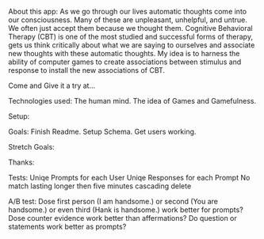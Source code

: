 About this app:
As we go through our lives automatic thoughts come into our consciousness. Many of these are unpleasant, unhelpful, and untrue. We often just accept them because we thought them. Cognitive Behavioral Therapy (CBT) is one of the most studied and successful forms of therapy, gets us think critically about what we are saying to ourselves and associate new thoughts with these automatic thoughts.
My idea is to harness the ability of computer games to create associations between stimulus and response to install the new associations of CBT.

Come and Give it a try at...

Technologies used:
The human mind. The idea of Games and Gamefulness.

Setup:

Goals:
Finish Readme.
Setup Schema.
Get users working.

Stretch Goals:

Thanks:

Tests:
Uniqe Prompts for each User
Uniqe Responses for each Prompt
No match lasting longer then five minutes
cascading delete

A/B test:
Dose first person (I am handsome.) or second (You are handsome.) or even third (Hank is handsome.) work better for prompts?
Dose counter evidence work better than affermations?
Do question or statements work better as prompts?
